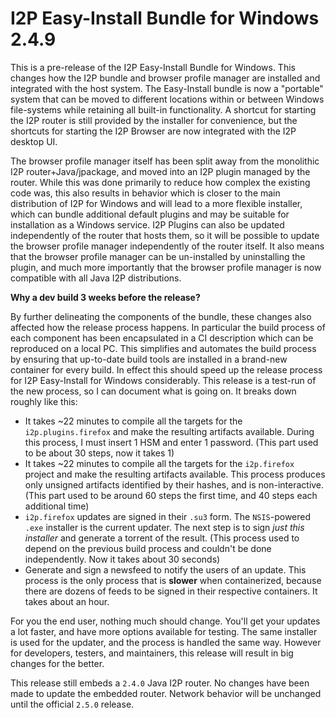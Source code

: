 # I2P Easy-Install Bundle for Windows 2.4.9

This is a pre-release of the I2P Easy-Install Bundle for Windows.
This changes how the I2P bundle and browser profile manager are installed and integrated with the host system.
The Easy-Install bundle is now a "portable" system that can be moved to different locations within or between Windows file-systems while retaining all built-in functionality.
A shortcut for starting the I2P router is still provided by the installer for convenience, but the shortcuts for starting the I2P Browser are now integrated with the I2P desktop UI.

The browser profile manager itself has been split away from the monolithic I2P router+Java/jpackage, and moved into an I2P plugin managed by the router.
While this was done primarily to reduce how complex the existing code was, this also results in behavior which is closer to the main distribution of I2P for Windows and will lead to a more flexible installer, which can bundle additional default plugins and may be suitable for installation as a Windows service.
I2P Plugins can also be updated independently of the router that hosts them, so it will be possible to update the browser profile manager independently of the router itself.
It also means that the browser profile manager can be un-installed by uninstalling the plugin, and much more importantly that the browser profile manager is now compatible with all Java I2P distributions.

**Why a dev build 3 weeks before the release?**

By further delineating the components of the bundle, these changes also affected how the release process happens.
In particular the build process of each component has been encapsulated in a CI description which can be reproduced on a local PC.
This simplifies and automates the build process by ensuring that up-to-date build tools are installed in a brand-new container for every build.
In effect this should speed up the release process for I2P Easy-Install for Windows considerably.
This release is a test-run of the new process, so I can document what is going on.
It breaks down roughly like this:

 - It takes ~22 minutes to compile all the targets for the `i2p.plugins.firefox` and make the resulting artifacts available. During this process, I must insert 1 HSM and enter 1 password. (This part used to be about 30 steps, now it takes 1)
 - It takes ~22 minutes to compile all the targets for the `i2p.firefox` project and make the resulting artifacts available. This process produces only unsigned artifacts identified by their hashes, and is non-interactive. (This part used to be around 60 steps the first time, and 40 steps each additional time)
 - `i2p.firefox` updates are signed in their `.su3` form. The `NSIS`-powered `.exe` installer is the current updater. The next step is to sign *just this installer* and generate a torrent of the result. (This process used to depend on the previous build process and couldn't be done independently. Now it takes about 30 seconds)
 - Generate and sign a newsfeed to notify the users of an update. This process is the only process that is **slower** when containerized, because there are dozens of feeds to be signed in their respective containers. It takes about an hour.

For you the end user, nothing much should change.
You'll get your updates a lot faster, and have more options available for testing.
The same installer is used for the updater, and the process is handled the same way.
However for developers, testers, and maintainers, this release will result in big changes for the better.

This release still embeds a `2.4.0` Java I2P router. No changes have been made to update the embedded router.
Network behavior will be unchanged until the official `2.5.0` release.